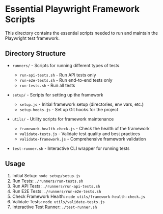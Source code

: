 # Essential Playwright Framework Scripts

This directory contains the essential scripts needed to run and maintain the Playwright test framework.

## Directory Structure

- `runners/` - Scripts for running different types of tests
  - `run-api-tests.sh` - Run API tests only
  - `run-e2e-tests.sh` - Run end-to-end tests only
  - `run-tests.sh` - Run all tests

- `setup/` - Scripts for setting up the framework
  - `setup.js` - Initial framework setup (directories, env vars, etc.)
  - `setup-hooks.js` - Set up Git hooks for the project

- `utils/` - Utility scripts for framework maintenance
  - `framework-health-check.js` - Check the health of the framework
  - `validate-tests.js` - Validate test quality and best practices
  - `validate-framework.js` - Comprehensive framework validation

- `test-runner.sh` - Interactive CLI wrapper for running tests

## Usage

1. Initial Setup: `node setup/setup.js`
2. Run Tests: `./runners/run-tests.sh`
3. Run API Tests: `./runners/run-api-tests.sh`
4. Run E2E Tests: `./runners/run-e2e-tests.sh`
5. Check Framework Health: `node utils/framework-health-check.js`
6. Validate Tests: `node utils/validate-tests.js`
7. Interactive Test Runner: `./test-runner.sh`
